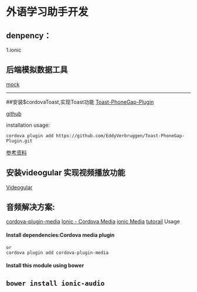 # 外语学习助手开发

## denpency：
1.ionic



## 后端模拟数据工具
[mock](http://mockjs.com/)

-----------------------------------------------
##安装$cordovaToast,实现Toast功能
[Toast-PhoneGap-Plugin](http://ngcordova.com/docs/plugins/toast/)

[github](https://github.com/EddyVerbruggen/Toast-PhoneGap-Plugin#2-screenshots)

installation usage:
```
cordova plugin add https://github.com/EddyVerbruggen/Toast-PhoneGap-Plugin.git
```
[参考资料](http://devdactic.com/pull-to-refresh-ionic/)

## 安装videogular 实现视频播放功能
[Videogular](http://www.videogular.com/)


## 音频解决方案:
[cordova-plugin-media](https://github.com/apache/cordova-plugin-media)
[Ionic - Cordova Media](https://www.tutorialspoint.com/ionic/ionic_media.htm)
[ionic Media](http://arielfaur.github.io/ionic-audio/)
[tutorail](https://www.thepolyglotdeveloper.com/2014/11/playing-audio-android-ios-ionicframework-app/)
Usage

#### Install dependencies:Cordova media plugin

```ionic plugin add cordova-plugin-media
or
cordova plugin add cordova-plugin-media

```

#### Install this module using bower

```bower install ionic-audio```
------------------------------------